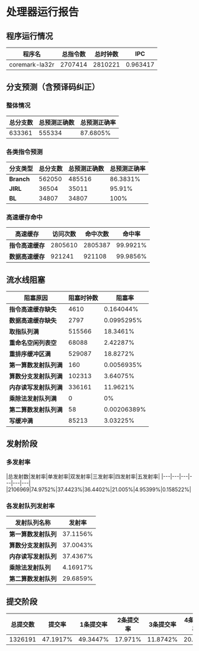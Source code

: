 # 处理器运行报告
## 程序运行情况
|程序名|总指令数|总时钟数|IPC|
|---|---|---|---|
|coremark-la32r|2707414|2810221|0.963417|

## 分支预测（含预译码纠正）
### 整体情况
|总分支数|总预测正确数|总预测正确率|
|---|---|---|
|633361|555334|87.6805%|

### 各类指令预测
|分支类型|总分支数|总预测正确数|总预测正确率|
|---|---|---|---|
|**Branch**| 562050 | 485516 | 86.3831%|
|**JIRL**| 36504 | 35011 | 95.91%|
|**BL**| 34807 | 34807 | 100%|

### 高速缓存命中
|高速缓存|访问次数|命中次数|命中率|
|---|---|---|---|
|**指令高速缓存**| 2805610 | 2805387 | 99.9921%|
|**数据高速缓存**| 921241 | 921108 | 99.9856%|
## 流水线阻塞
|阻塞原因|阻塞时钟数|阻塞率|
|---|---|---|
|**指令高速缓存缺失**| 4610 | 0.164044%|
|**数据高速缓存缺失**| 2797 | 0.0995295%|
|**取指队列满**| 515566 | 18.3461%|
|**重命名空闲列表空**|68088 | 2.42287%|
|**重排序缓冲区满**|529087 | 18.8272%|
|**第一算数发射队列满**|160 | 0.0056935%|
|**算数分支发射队列满**|102313 | 3.64075%|
|**内存读写发射队列满**|336161 | 11.9621%|
|**乘除法发射队列满**|0 | 0%|
|**第二算数发射队列满**|58 | 0.00206389%|
|**写缓冲满**|85213 | 3.03225%|

## 发射阶段
### 多发射率
|总发射数|发射率|单发射率|双发射率|三发射率|四发射率|五发射率|
|---|---|---|---|---|---|
|2106969|74.9752%|37.4423%|36.4402%|21.005%|4.95399%|0.158522%|

### 各发射队列发射率
|发射队列名称|发射率|
|---|---|
|**第一算数发射队列**|37.1156%|
|**算数分支发射队列**|37.0043%|
|**内存读写发射队列**|37.4367%|
|**乘除法发射队列**|4.16917%|
|**第二算数发射队列**|29.6859%|

## 提交阶段
|总提交数|提交率|1条提交率|2条提交率|3条提交率|4条提交率|
|---|---|---|---|---|---|
|1326191|47.1917%|49.3447%|17.971%|11.8742%|20.81%|
